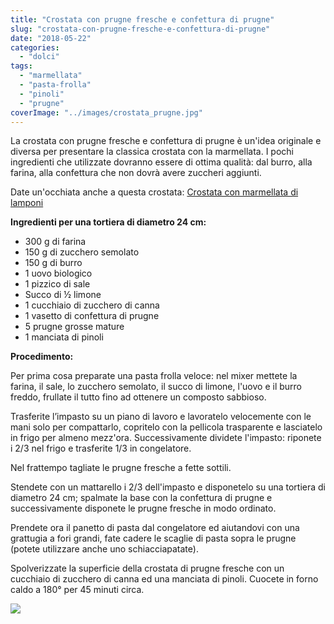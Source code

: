 ```yaml
---
title: "Crostata con prugne fresche e confettura di prugne"
slug: "crostata-con-prugne-fresche-e-confettura-di-prugne"
date: "2018-05-22"
categories: 
  - "dolci"
tags: 
  - "marmellata"
  - "pasta-frolla"
  - "pinoli"
  - "prugne"
coverImage: "../images/crostata_prugne.jpg"
---
```


La crostata con prugne fresche e confettura di prugne è un'idea originale e diversa per presentare la classica crostata con la marmellata. I pochi ingredienti che utilizzate dovranno essere di ottima qualità: dal burro, alla farina, alla confettura che non dovrà avere zuccheri aggiunti.

Date un'occhiata anche a questa crostata: [Crostata con marmellata di lamponi](https://cucinadalnord.it/crostata-marmellata-lamponi/)

**Ingredienti per una tortiera di diametro 24 cm:**

- 300 g di farina
- 150 g di zucchero semolato
- 150 g di burro
- 1 uovo biologico
- 1 pizzico di sale
- Succo di ½ limone
- 1 cucchiaio di zucchero di canna
- 1 vasetto di confettura di prugne
- 5 prugne grosse mature
- 1 manciata di pinoli

**Procedimento:**

Per prima cosa preparate una pasta frolla veloce: nel mixer mettete la farina, il sale, lo zucchero semolato, il succo di limone, l'uovo e il burro freddo, frullate il tutto fino ad ottenere un composto sabbioso.

Trasferite l’impasto su un piano di lavoro e lavoratelo velocemente con le mani solo per compattarlo, copritelo con la pellicola trasparente e lasciatelo in frigo per almeno mezz'ora. Successivamente dividete l'impasto: riponete i 2/3 nel frigo e trasferite 1/3 in congelatore.

Nel frattempo tagliate le prugne fresche a fette sottili.

Stendete con un mattarello i 2/3 dell'impasto e disponetelo su una tortiera di diametro 24 cm; spalmate la base con la confettura di prugne e successivamente disponete le prugne fresche in modo ordinato.

Prendete ora il panetto di pasta dal congelatore ed aiutandovi con una grattugia a fori grandi, fate cadere le scaglie di pasta sopra le prugne (potete utilizzare anche uno schiacciapatate).

Spolverizzate la superficie della crostata di prugne fresche con un cucchiaio di zucchero di canna ed una manciata di pinoli. Cuocete in forno caldo a 180° per 45 minuti circa.

![](https://cucinadalnord.it/wp-content/uploads/2018/05/crostata_prugne1.jpg)

